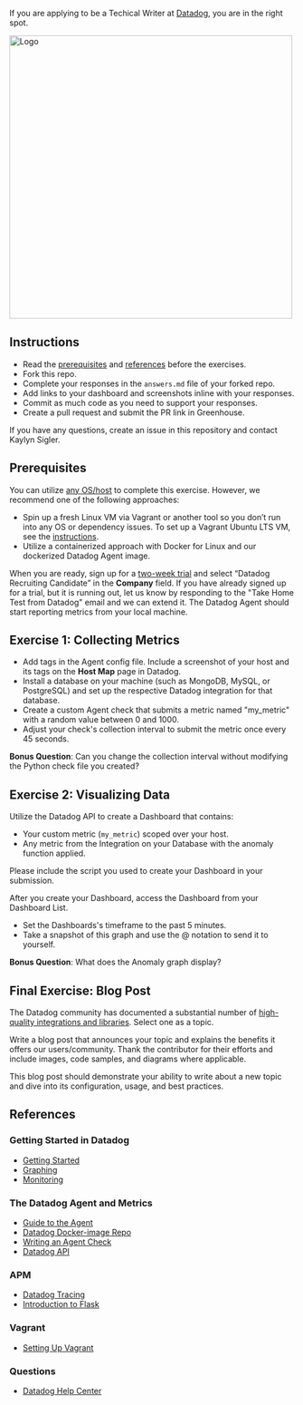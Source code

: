 If you are applying to be a Techical Writer at [Datadog](https://www.datadoghq.com/), you are in the right spot.

<img src="https://repository-images.githubusercontent.com/2967233/246a3700-b83c-11e9-9960-8b03925fc6f7" width="500" height="500" alt="Logo">

## Instructions

* Read the [prerequisites](https://github.com/jeremy-lq/hiring-engineers/blob/tech-writer/README.md#prerequisites) and [references](https://github.com/jeremy-lq/hiring-engineers/blob/tech-writer/README.md#references) before the exercises.
* Fork this repo.
* Complete your responses in the `answers.md` file of your forked repo.
* Add links to your dashboard and screenshots inline with your responses.
* Commit as much code as you need to support your responses.
* Create a pull request and submit the PR link in Greenhouse.

If you have any questions, create an issue in this repository and contact Kaylyn Sigler.

## Prerequisites

You can utilize [any OS/host](https://app.datadoghq.com/account/settings#agent) to complete this exercise. However, we recommend one of the following approaches:

* Spin up a fresh Linux VM via Vagrant or another tool so you don’t run into any OS or dependency issues. To set up a Vagrant Ubuntu LTS VM, see the [instructions](https://github.com/jeremy-lq/hiring-engineers/blob/tech-writer/README.md#vagrant).
* Utilize a containerized approach with Docker for Linux and our dockerized Datadog Agent image.

When you are ready, sign up for a [two-week trial](https://app.datadoghq.com/signup) and select “Datadog Recruiting Candidate” in the **Company** field. If you have already signed up for a trial, but it is running out, let us know by responding to the "Take Home Test from Datadog" email and we can extend it.
The Datadog Agent should start reporting metrics from your local machine. 

## Exercise 1: Collecting Metrics

* Add tags in the Agent config file. Include a screenshot of your host and its tags on the **Host Map** page in Datadog.
* Install a database on your machine (such as MongoDB, MySQL, or PostgreSQL) and set up the respective Datadog integration for that database.
* Create a custom Agent check that submits a metric named "my_metric" with a random value between 0 and 1000.
* Adjust your check's collection interval to submit the metric once every 45 seconds.

**Bonus Question**: Can you change the collection interval without modifying the Python check file you created?

## Exercise 2: Visualizing Data

Utilize the Datadog API to create a Dashboard that contains:

* Your custom metric (`my_metric`) scoped over your host.
* Any metric from the Integration on your Database with the anomaly function applied.

Please include the script you used to create your Dashboard in your submission.

After you create your Dashboard, access the Dashboard from your Dashboard List.

* Set the Dashboards's timeframe to the past 5 minutes.
* Take a snapshot of this graph and use the @ notation to send it to yourself.

**Bonus Question**: What does the Anomaly graph display?

## Final Exercise: Blog Post

The Datadog community has documented a substantial number of [high-quality integrations and libraries](https://docs.datadoghq.com/developers/libraries/). Select one as a topic.

Write a blog post that announces your topic and explains the benefits it offers our users/community. Thank the contributor for their efforts and include images, code samples, and diagrams where applicable.

This blog post should demonstrate your ability to write about a new topic and dive into its configuration, usage, and best practices. 

## References

### Getting Started in Datadog
* [Getting Started](https://docs.datadoghq.com/getting_started/)
* [Graphing](http://docs.datadoghq.com/graphing/)
* [Monitoring](https://docs.datadoghq.com/monitors/)

### The Datadog Agent and Metrics
* [Guide to the Agent](http://docs.datadoghq.com/agent/)
* [Datadog Docker-image Repo](https://hub.docker.com/r/datadog/docker-dd-agent/)
* [Writing an Agent Check](https://docs.datadoghq.com/developers/write_agent_check/)
* [Datadog API](https://docs.datadoghq.com/api/)

### APM
* [Datadog Tracing](https://docs.datadoghq.com/tracing)
* [Introduction to Flask](http://flask.pocoo.org/docs/0.12/quickstart/)

### Vagrant
 * [Setting Up Vagrant](https://www.vagrantup.com/intro/getting-started/)

### Questions
* [Datadog Help Center](https://help.datadoghq.com/hc/en-us)
